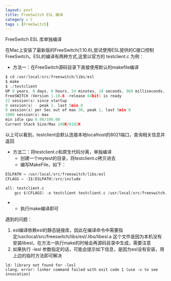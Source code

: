 ```yaml
---
layout: post
title: FreeSwitch ESL 编译
category : C
tags : [FreeSwitch]
---
```

FreeSwitch ESL 库单独编译

在Mac上安装了最新版的FreeSwitch(1.10.6),尝试使用ESL提供的C接口控制FreeSwitch。ESL的编译有两种方式,这里以官方的 testclient.c 为例：
+ 方法一：在FreeSwitch源码目录下直接使用默认的makefile编译
```c
$ cd /usr/local/src/freeswitch/libs/esl
$ make
$ ./testclient
UP 0 years, 0 days, 8 hours, 54 minutes, 18 seconds, 968 milliseconds, 695 microseconds
FreeSWITCH (Version 1.10.6 -release 64bit) is ready
22 session(s) since startup
0 session(s) - peak 2, last 5min 0
0 session(s) per Sec out of max 30, peak 1, last 5min 0
1000 session(s) max
min idle cpu 0.00/100.00
Current Stack Size/Max 240K/8192K
```
以上可以看到，testclient会默认连接本地localhost的8021端口，查询相关信息并返回

+ 方法二：将testclient.c和原生代码分离，单独编译
    + 创建一个mytest的目录，将testclient.c拷贝进去
    + 编写MakeFile，如下：
```c
ESLPATH = /usr/local/src/freeswitch/libs/esl
CFLAGS = -I$(ESLPATH)/src/include

all: testclient.c
	gcc $(CFLAGS) -o testclient testclient.c /usr/local/src/freeswitch/libs/esl/.libs/libesl.a
```
- 
    + 执行make编译即可
    
遇到的问题：

1. esl编译依赖esl的静态链接库，因此在编译命令中需要指定/usr/local/src/freeswitch/libs/esl/.libs/libesl.a
这个文件是因为本机没有安装libesl，在方法一执行make的时候会再源码目录中生成，需要注意
2. 如果执行 -lesl 参数指定的话，可能会提示如下信息，是因为esl没有安装，用上边的临时方法即可解决
```buildoutcfg
ld: library not found for -lesl
clang: error: linker command failed with exit code 1 (use -v to see invocation)
```
